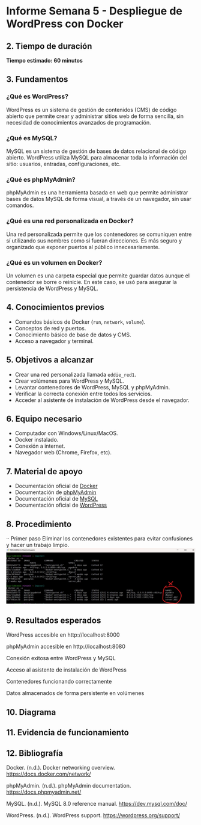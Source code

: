 # Informe Semana 5 - Despliegue de WordPress con Docker
## 2. Tiempo de duración
**Tiempo estimado: 60 minutos**
## 3. Fundamentos

### ¿Qué es WordPress?
WordPress es un sistema de gestión de contenidos (CMS) de código abierto que permite crear y administrar sitios web de forma sencilla, sin necesidad de conocimientos avanzados de programación.

### ¿Qué es MySQL?
MySQL es un sistema de gestión de bases de datos relacional de código abierto. WordPress utiliza MySQL para almacenar toda la información del sitio: usuarios, entradas, configuraciones, etc.

### ¿Qué es phpMyAdmin?
phpMyAdmin es una herramienta basada en web que permite administrar bases de datos MySQL de forma visual, a través de un navegador, sin usar comandos.

### ¿Qué es una red personalizada en Docker?
Una red personalizada permite que los contenedores se comuniquen entre sí utilizando sus nombres como si fueran direcciones. Es más seguro y organizado que exponer puertos al público innecesariamente.

### ¿Qué es un volumen en Docker?
Un volumen es una carpeta especial que permite guardar datos aunque el contenedor se borre o reinicie. En este caso, se usó para asegurar la persistencia de WordPress y MySQL.

## 4. Conocimientos previos
- Comandos básicos de Docker (`run`, `network`, `volume`).
- Conceptos de red y puertos.
- Conocimiento básico de base de datos y CMS.
- Acceso a navegador y terminal.

## 5. Objetivos a alcanzar
- Crear una red personalizada llamada `eddie_red1`.
- Crear volúmenes para WordPress y MySQL.
- Levantar contenedores de WordPress, MySQL y phpMyAdmin.
- Verificar la correcta conexión entre todos los servicios.
- Acceder al asistente de instalación de WordPress desde el navegador.

## 6. Equipo necesario
- Computador con Windows/Linux/MacOS.
- Docker instalado.
- Conexión a internet.
- Navegador web (Chrome, Firefox, etc).

## 7. Material de apoyo
- Documentación oficial de [Docker](https://docs.docker.com)
- Documentación de [phpMyAdmin](https://docs.phpmyadmin.net/)
- Documentación oficial de [MySQL](https://dev.mysql.com/doc/)
- Documentación oficial de [WordPress](https://wordpress.org/support/)


## 8. Procedimiento
·· Primer paso 
Eliminar los contenedores existentes para evitar confusiones y hacer un trabajo limpio.
![img01](https://github.com/Edissonfierro/dockerwordpress/blob/main/1.jpg)


## 9. Resultados esperados
WordPress accesible en http://localhost:8000

phpMyAdmin accesible en http://localhost:8080

Conexión exitosa entre WordPress y MySQL

Acceso al asistente de instalación de WordPress

Contenedores funcionando correctamente

Datos almacenados de forma persistente en volúmenes


## 10. Diagrama
## 11. Evidencia de funcionamiento

## 12. Bibliografía
Docker. (n.d.). Docker networking overview. https://docs.docker.com/network/

phpMyAdmin. (n.d.). phpMyAdmin documentation. https://docs.phpmyadmin.net/

MySQL. (n.d.). MySQL 8.0 reference manual. https://dev.mysql.com/doc/

WordPress. (n.d.). WordPress support. https://wordpress.org/support/
